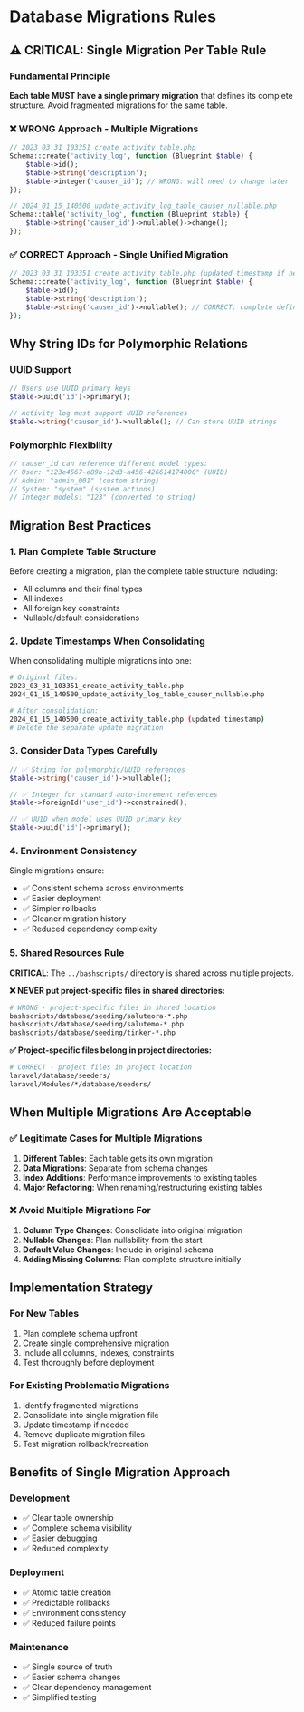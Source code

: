 # Database Migrations Rules

## ⚠️ CRITICAL: Single Migration Per Table Rule

### Fundamental Principle
**Each table MUST have a single primary migration** that defines its complete structure. Avoid fragmented migrations for the same table.

### ❌ WRONG Approach - Multiple Migrations
```php
// 2023_03_31_103351_create_activity_table.php
Schema::create('activity_log', function (Blueprint $table) {
    $table->id();
    $table->string('description');
    $table->integer('causer_id'); // WRONG: will need to change later
});

// 2024_01_15_140500_update_activity_log_table_causer_nullable.php
Schema::table('activity_log', function (Blueprint $table) {
    $table->string('causer_id')->nullable()->change();
});
```

### ✅ CORRECT Approach - Single Unified Migration
```php
// 2023_03_31_103351_create_activity_table.php (updated timestamp if needed)
Schema::create('activity_log', function (Blueprint $table) {
    $table->id();
    $table->string('description');
    $table->string('causer_id')->nullable(); // CORRECT: complete definition
});
```

## Why String IDs for Polymorphic Relations

### UUID Support
```php
// Users use UUID primary keys
$table->uuid('id')->primary();

// Activity log must support UUID references
$table->string('causer_id')->nullable(); // Can store UUID strings
```

### Polymorphic Flexibility
```php
// causer_id can reference different model types:
// User: "123e4567-e89b-12d3-a456-426614174000" (UUID)
// Admin: "admin_001" (custom string)
// System: "system" (system actions)
// Integer models: "123" (converted to string)
```

## Migration Best Practices

### 1. Plan Complete Table Structure
Before creating a migration, plan the complete table structure including:
- All columns and their final types
- All indexes
- All foreign key constraints
- Nullable/default considerations

### 2. Update Timestamps When Consolidating
When consolidating multiple migrations into one:
```bash
# Original files:
2023_03_31_103351_create_activity_table.php
2024_01_15_140500_update_activity_log_table_causer_nullable.php

# After consolidation:
2024_01_15_140500_create_activity_table.php (updated timestamp)
# Delete the separate update migration
```

### 3. Consider Data Types Carefully
```php
// ✅ String for polymorphic/UUID references
$table->string('causer_id')->nullable();

// ✅ Integer for standard auto-increment references  
$table->foreignId('user_id')->constrained();

// ✅ UUID when model uses UUID primary key
$table->uuid('id')->primary();
```

### 4. Environment Consistency
Single migrations ensure:
- ✅ Consistent schema across environments
- ✅ Easier deployment
- ✅ Simpler rollbacks
- ✅ Cleaner migration history
- ✅ Reduced dependency complexity

### 5. Shared Resources Rule
**CRITICAL**: The `../bashscripts/` directory is shared across multiple projects.

**❌ NEVER put project-specific files in shared directories:**
```bash
# WRONG - project-specific files in shared location
bashscripts/database/seeding/saluteora-*.php
bashscripts/database/seeding/salutemo-*.php
bashscripts/database/seeding/tinker-*.php
```

**✅ Project-specific files belong in project directories:**
```bash
# CORRECT - project files in project location
laravel/database/seeders/
laravel/Modules/*/database/seeders/
```

## When Multiple Migrations Are Acceptable

### ✅ Legitimate Cases for Multiple Migrations
1. **Different Tables**: Each table gets its own migration
2. **Data Migrations**: Separate from schema changes
3. **Index Additions**: Performance improvements to existing tables
4. **Major Refactoring**: When renaming/restructuring existing tables

### ❌ Avoid Multiple Migrations For
1. **Column Type Changes**: Consolidate into original migration
2. **Nullable Changes**: Plan nullability from the start
3. **Default Value Changes**: Include in original schema
4. **Adding Missing Columns**: Plan complete structure initially

## Implementation Strategy

### For New Tables
1. Plan complete schema upfront
2. Create single comprehensive migration
3. Include all columns, indexes, constraints
4. Test thoroughly before deployment

### For Existing Problematic Migrations
1. Identify fragmented migrations
2. Consolidate into single migration file
3. Update timestamp if needed
4. Remove duplicate migration files
5. Test migration rollback/recreation

## Benefits of Single Migration Approach

### Development
- ✅ Clear table ownership
- ✅ Complete schema visibility
- ✅ Easier debugging
- ✅ Reduced complexity

### Deployment
- ✅ Atomic table creation
- ✅ Predictable rollbacks
- ✅ Environment consistency
- ✅ Reduced failure points

### Maintenance
- ✅ Single source of truth
- ✅ Easier schema changes
- ✅ Clear dependency management
- ✅ Simplified testing